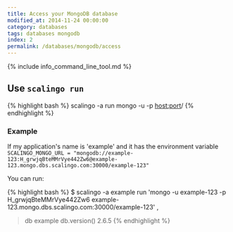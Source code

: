 ```yaml
---
title: Access your MongoDB database
modified_at: 2014-11-24 00:00:00
category: databases
tags: databases mongodb
index: 2
permalink: /databases/mongodb/access
---
```


{% include info_command_line_tool.md %}


## Use `scalingo run`

{% highlight bash %}
scalingo -a <application name> run mongo -u <user> -p <password> <host:port>/<db>
{% endhighlight %}

### Example

If my application's name is 'example' and it has the environment variable
`SCALINGO_MONGO_URL = "mongodb://example-123:H_grwjqBteMMrVye442Zw6@example-123.mongo.dbs.scalingo.com:30000/example-123"`

You can run:

{% highlight bash %}
$ scalingo -a example run 'mongo -u example-123 -p H_grwjqBteMMrVye442Zw6 example-123.mongo.dbs.scalingo.com:30000/example-123'
,
> db
example
> db.version()
2.6.5
{% endhighlight %}
